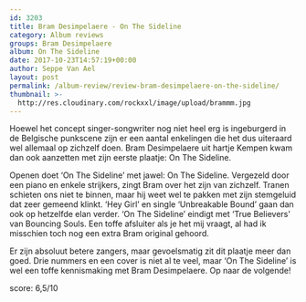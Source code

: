 ```yaml
---
id: 3203
title: Bram Desimpelaere - On The Sideline
category: Album reviews
groups: Bram Desimpelaere
album: On The Sideline
date: 2017-10-23T14:57:19+00:00
author: Seppe Van Ael
layout: post
permalink: /album-review/review-bram-desimpelaere-on-the-sideline/
thumbnail: >-
  http://res.cloudinary.com/rockxxl/image/upload/brammm.jpg
---
```

Hoewel het concept singer-songwriter nog niet heel erg is ingeburgerd in de Belgische punkscene zijn er een aantal enkelingen die het dus uiteraard wel allemaal op zichzelf doen. Bram Desimpelaere uit hartje Kempen kwam dan ook aanzetten met zijn eerste plaatje: On The Sideline.

Openen doet ‘On The Sideline’ met jawel: On The Sideline. Vergezeld door een piano en enkele strijkers, zingt Bram over het zijn van zichzelf. Tranen schieten ons niet te binnen, maar hij weet wel te pakken met zijn stemgeluid dat zeer gemeend klinkt. ‘Hey Girl’ en single ‘Unbreakable Bound’ gaan dan ook op hetzelfde elan verder. ‘On The Sideline’ eindigt met ‘True Believers’ van Bouncing Souls. Een toffe afsluiter als je het mij vraagt, al had ik misschien toch nog een extra Bram original gehoord.

Er zijn absoluut betere zangers, maar gevoelsmatig zit dit plaatje meer dan goed. Drie nummers en een cover is niet al te veel, maar ‘On The Sideline’ is wel een toffe kennismaking met Bram Desimpelaere. Op naar de volgende!

score: 6,5/10
